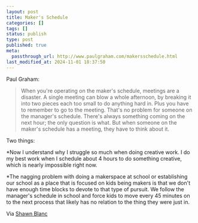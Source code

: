 ```yaml
---
layout: post
title: Maker's Schedule
categories: []
tags: []
status: publish
type: post
published: true
meta:
  passthrough_url: http://www.paulgraham.com/makersschedule.html
last_modified_at: 2024-11-01 18:37:50
---
```


Paul Graham:


>When you're operating on the maker's schedule, meetings are a disaster. A single meeting can blow a whole afternoon, by breaking it into two pieces each too small to do anything hard in. Plus you have to remember to go to the meeting. That's no problem for someone on the manager's schedule. There's always something coming on the next hour; the only question is what. But when someone on the maker's schedule has a meeting, they have to think about it.



Two things:


*Now I understand why I struggle so much when doing creative work. I do my best work when I schedule about 4 hours to do something creative, which is nearly impossible right now.


*The nagging problem with doing a makerspace at school or establishing our school as a place that is focused on kids being makers is that we don't have enough time blocks to devote to that type of pursuit. We follow the manager's schedule in school and force kids to move every 45 minutes on to the next process that likely has no relation to the thing they were just in.


Via 
[Shawn Blanc](http://shawnblanc.net/2015/01/makers-managers/)
